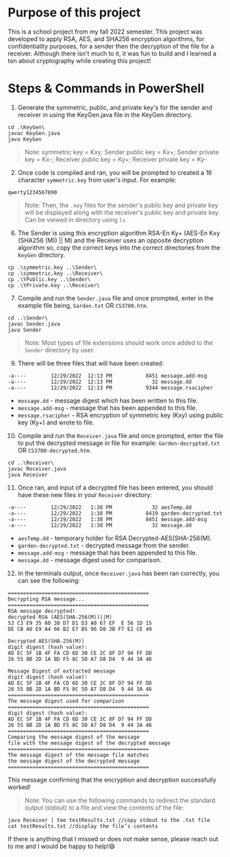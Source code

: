 # Purpose of this project
This is a school project from my fall 2022 semester. This project was developed to apply RSA, AES, and SHA256 encryption algorithms, for confidentiality purposes, for a sender then the decryption of the file for a receiver. Although there isn't much to it, it was fun to build and I learned a ton about cryptography while creating this project!
# Steps & Commands in PowerShell
1) Generate the symmetric, public, and private key's for the sender and receiver in using the KeyGen.java file in the KeyGen directory.
```
cd .\KeyGen\
javac KeyGen.java
java KeyGen
```
> Note: symmetric key = Kxy; Sender public key = Kx+; Sender private key = Kx-; Receiver public key = Ky+; Receiver private key = Ky-

2) Once code is compiled and ran, you will be prompted to created a 16 character `symmetric.key` from user's input. For example:
```
qwerty1234567890
```
> Note: Then, the `.key` files for the sender's public key and private key will be displayed along with the receiver's public key and private key. Can be viewed in directory using `ls`

6) The Sender is using this encryption algorithm RSA-En Ky+ (AES-En Kxy (SHA256 (M)) || M) and the Receiver uses an opposite decryption algorithm so, copy the correct keys into the correct directories from the `KeyGen` directory.
```
cp .\symmetric.key ..\Sender\
cp .\symmetric.key ..\Receiver\
cp .\YPublic.key ..\Sender\
cp .\YPrivate.key ..\Receiver\
```

7) Compile and run the `Sender.java` file and once prompted, enter in the example file being, `Garden.txt` OR `CS3700.htm`.
```
cd ..\Sender\
javac Sender.java
java Sender
```
> Note: Most types of file extensions should work once added to the `Sender` directory by user.

9) There will be three files that will have been created:
```
-a----        12/29/2022  12:13 PM           8451 message.add-msg
-a----        12/29/2022  12:13 PM             32 message.dd
-a----        12/29/2022  12:13 PM           9344 message.rsacipher
```
- `message.dd` - message digest which has been written to this file.
- `message.add-msg` - message that has been appended to this file.
- `message.rsacipher` - RSA encryption of symmetric key (Kxy) using public key (Ky+) and wrote to file.

10) Compile and run the `Receiver.java` file and once prompted, enter the file to put the decrypted message in file for example: `Garden-decrypted.txt` OR `CS3700-decrypted.htm`.
```
cd ..\Receiver\
javac Receiver.java
java Receiver
```
11) Once ran, and input of a decrypted file has been entered, you should have these new files in your `Receiver` directory:
```
-a----        12/29/2022   1:38 PM             32 aesTemp.dd
-a----        12/29/2022   1:38 PM           8419 garden-decrypted.txt
-a----        12/29/2022   1:38 PM           8451 message.add-msg
-a----        12/29/2022   1:38 PM             32 message.dd
```
- `aesTemp.dd` - temporary holder for RSA Decrypted-AES(SHA-256(M).
- `garden-decrypted.txt` - decrypted message from the sender.
- `message.add-msg` - message that has been appended to this file.
- `message.dd` - message digest used for comparison.

12) In the terminals output, once `Receiver.java` has been ran correctly, you can see the following:
```
==============================================
Decrypting RSA message...
==============================================
RSA message decrypted!
decrypted RSA (AES(SHA-256(M))||M)
53 C3 E9 35 60 38 D7 D1 D3 A0 67 EF  E 56 1D 15
DE CB A8 E9 A4 66 B2 E7 B5 96 D8 3B F7 E2 CE 49

Decrypted AES(SHA-256(M))
digit digest (hash value):
AD EC 5F 1B 4F FA CD 6D 30 CE 2C 8F D7 94 FF DD
26 55 8B 2D 1A BD F5 8C 5D A7 D8 D4  9 44 3A 46

Message Digest of extracted message
digit digest (hash value):
AD EC 5F 1B 4F FA CD 6D 30 CE 2C 8F D7 94 FF DD
26 55 8B 2D 1A BD F5 8C 5D A7 D8 D4  9 44 3A 46
==============================================
The message digest used for comparison
==============================================
digit digest (hash value):
AD EC 5F 1B 4F FA CD 6D 30 CE 2C 8F D7 94 FF DD
26 55 8B 2D 1A BD F5 8C 5D A7 D8 D4  9 44 3A 46
==============================================
Comparing the message digest of the message
file with the message digest of the decrypted message
==============================================
The message digest of the message file matches
the message digest of the decrypted message
==============================================
```
This message confirming that the encryption and decryption successfully worked!

> Note: You can use the following commands to redirect the standard output (stdout) to a file and view the contents of the file:
```
java Receiver | tee testResults.txt //copy stdout to the .txt file
cat testResults.txt //display the file’s contents
```
If there is anything that I missed or does not make sense, please reach out to me and I would be happy to help!😄
